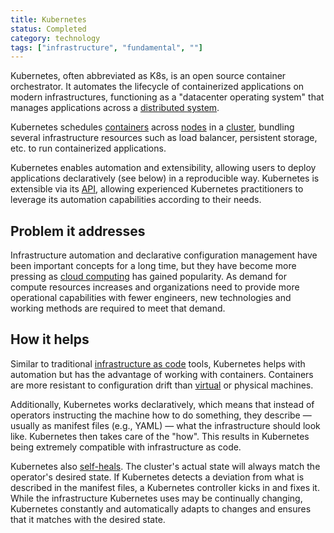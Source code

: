 ```yaml
---
title: Kubernetes
status: Completed
category: technology
tags: ["infrastructure", "fundamental", ""]
---
```


Kubernetes, often abbreviated as K8s, is an open source container orchestrator. 
It automates the lifecycle of containerized applications on modern infrastructures, functioning as a "datacenter operating system" that manages applications across a [distributed system](/distributed-systems/).

Kubernetes schedules [containers](/container/) across [nodes](/nodes/) in a [cluster](/cluster/), bundling several infrastructure resources such as load balancer, persistent storage, etc. to run containerized applications.

Kubernetes enables automation and extensibility, allowing users to deploy applications declaratively (see below) in a reproducible way. 
Kubernetes is extensible via its [API](/application-programming-interface/), allowing experienced Kubernetes practitioners to leverage its automation capabilities according to their needs.

## Problem it addresses

Infrastructure automation and declarative configuration management have been important concepts for a long time, but they have become more pressing as [cloud computing](/cloud-computing/) has gained popularity. 
As demand for compute resources increases and organizations need to provide more operational capabilities with fewer engineers, new technologies and working methods are required to meet that demand. 

## How it helps

Similar to traditional [infrastructure as code](/infrastructure-as-code/) tools, Kubernetes helps with automation but has the advantage of working with containers. 
Containers are more resistant to configuration drift than [virtual](/virtual-machine/) or physical machines. 

Additionally, Kubernetes works declaratively, which means that instead of operators instructing the machine how to do something, they describe — usually as manifest files (e.g., YAML) — what the infrastructure should look like. 
Kubernetes then takes care of the "how". 
This results in Kubernetes being extremely compatible with infrastructure as code.

Kubernetes also [self-heals](/self-healing/). 
The cluster's actual state will always match the operator's desired state.
If Kubernetes detects a deviation from what is described in the manifest files, a Kubernetes controller kicks in and fixes it. 
While the infrastructure Kubernetes uses may be continually changing, Kubernetes constantly and automatically adapts to changes and ensures that it matches with the desired state.
